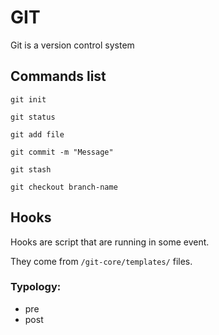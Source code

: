 # GIT

Git is a version control system

## Commands list

`git init`

`git status`

`git add file`

`git commit -m "Message"`

`git stash`

`git checkout branch-name`

## Hooks

Hooks are script that are running in some event.

They come from `/git-core/templates/` files.

### Typology:

- pre
- post

